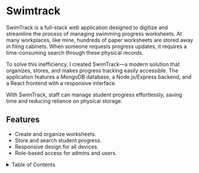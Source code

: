 # Swimtrack

SwimTrack is a full-stack web application designed to digitize and streamline the process of managing swimming progress worksheets. At many workplaces, like mine, hundreds of paper worksheets are stored away in filing cabinets. When someone requests progress updates, it requires a time-consuming search through these physical records.

To solve this inefficiency, I created SwimTrack—a modern solution that organizes, stores, and makes progress tracking easily accessible. The application features a MongoDB database, a Node.js/Express backend, and a React frontend with a responsive interface.

With SwimTrack, staff can manage student progress effortlessly, saving time and reducing reliance on physical storage.

## Features
- Create and organize worksheets.
- Store and search student progress.
- Responsive design for all devices.
- Role-based access for admins and users.

<details>
<summary>Table of Contents</summary>
1. [Installation](#installation)
2. [Usage](#usage)
3. [Technologies Used](#technologies-used)
4. [Screenshots](#screenshots)
5. [Contributing](#contributing)
6. [License](#license)
7. [Contact](#contact)
</details>

